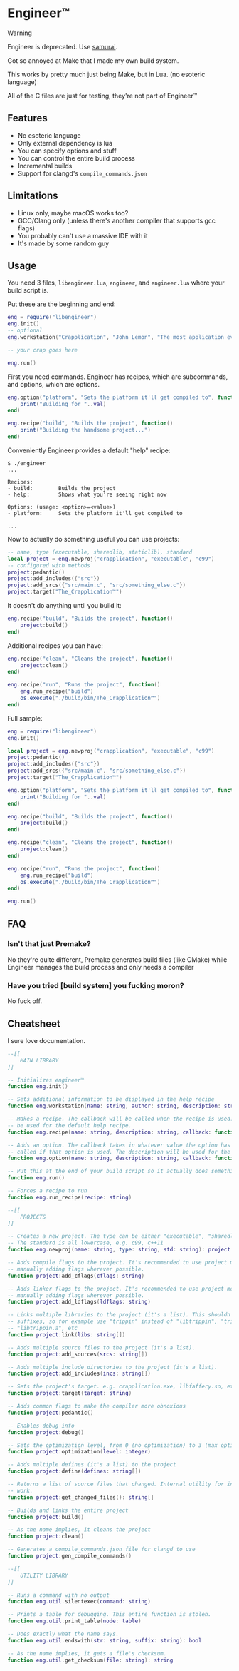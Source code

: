 # Engineer™

> [!WARNING]
> Engineer is deprecated. Use [samurai](../README.md).

Got so annoyed at Make that I made my own build system.

This works by pretty much just being Make, but in Lua. (no esoteric language)

All of the C files are just for testing, they're not part of Engineer™

## Features

- No esoteric language
- Only external dependency is lua
- You can specify options and stuff
- You can control the entire build process
- Incremental builds
- Support for clangd's `compile_commands.json`

## Limitations

- Linux only, maybe macOS works too?
- GCC/Clang only (unless there's another compiler that supports gcc flags)
- You probably can't use a massive IDE with it
- It's made by some random guy

## Usage

You need 3 files, `libengineer.lua`, `engineer`, and `engineer.lua` where your build script is.

Put these are the beginning and end:

```lua
eng = require("libengineer")
eng.init()
-- optional
eng.workstation("Crapplication", "John Lemon", "The most application ever.")

-- your crap goes here

eng.run()
```

First you need commands. Engineer has recipes, which are subcommands, and options, which are options.

```lua
eng.option("platform", "Sets the platform it'll get compiled to", function(val)
    print("Building for "..val)
end)

eng.recipe("build", "Builds the project", function()
    print("Building the handsome project...")
end)
```

Conveniently Engineer provides a default "help" recipe:

```plaintext
$ ./engineer
...

Recipes:
- build:        Builds the project
- help:         Shows what you're seeing right now

Options: (usage: <option>=<value>)
- platform:     Sets the platform it'll get compiled to

...
```

Now to actually do something useful you can use projects:

```lua
-- name, type (executable, sharedlib, staticlib), standard
local project = eng.newproj("crapplication", "executable", "c99")
-- configured with methods
project:pedantic()
project:add_includes({"src"})
project:add_srcs({"src/main.c", "src/something_else.c"})
project:target("The_Crapplication™")
```

It doesn't do anything until you build it:

```lua
eng.recipe("build", "Builds the project", function()
    project:build()
end)
```

Additional recipes you can have:

```lua
eng.recipe("clean", "Cleans the project", function()
    project:clean()
end)

eng.recipe("run", "Runs the project", function()
    eng.run_recipe("build")
    os.execute("./build/bin/The_Crapplication™")
end)
```

Full sample:

```lua
eng = require("libengineer")
eng.init()

local project = eng.newproj("crapplication", "executable", "c99")
project:pedantic()
project:add_includes({"src"})
project:add_srcs({"src/main.c", "src/something_else.c"})
project:target("The_Crapplication™")

eng.option("platform", "Sets the platform it'll get compiled to", function(val)
    print("Building for "..val)
end)

eng.recipe("build", "Builds the project", function()
    project:build()
end)

eng.recipe("clean", "Cleans the project", function()
    project:clean()
end)

eng.recipe("run", "Runs the project", function()
    eng.run_recipe("build")
    os.execute("./build/bin/The_Crapplication™")
end)

eng.run()
```

## FAQ

### Isn't that just Premake?

No they're quite different, Premake generates build files (like CMake) while Engineer manages the build process
and only needs a compiler

### Have you tried \[build system] you fucking moron?

No fuck off.

## Cheatsheet

I sure love documentation.

```lua
--[[
    MAIN LIBRARY
]]

-- Initializes engineer™
function eng.init()

-- Sets additional information to be displayed in the help recipe
function eng.workstation(name: string, author: string, description: string)

-- Makes a recipe. The callback will be called when the recipe is used. The description will
-- be used for the default help recipe.
function eng.recipe(name: string, description: string, callback: function)

-- Adds an option. The callback takes in whatever value the option has (string), and is only
-- called if that option is used. The description will be used for the default help recipe.
function eng.option(name: string, description: string, callback: function)

-- Put this at the end of your build script so it actually does something
function eng.run()

-- Forces a recipe to run
function eng.run_recipe(recipe: string)

--[[
    PROJECTS
]]

-- Creates a new project. The type can be either "executable", "sharedlib", or "staticlib".
-- The standard is all lowercase, e.g. c99, c++11
function eng.newproj(name: string, type: string, std: string): project

-- Adds compile flags to the project. It's recommended to use project methods instead of
-- manually adding flags wherever possible.
function project:add_cflags(cflags: string)

-- Adds linker flags to the project. It's recommended to use project methods instead of
-- manually adding flags wherever possible.
function project:add_ldflags(ldflags: string)

-- Links multiple libraries to the project (it's a list). This shouldn't have any prefixes/
-- suffixes, so for example use "trippin" instead of "libtrippin", "trippin.dll",
-- "libtrippin.a", etc
function project:link(libs: string[])

-- Adds multiple source files to the project (it's a list).
function project:add_sources(srcs: string[])

-- Adds multiple include directories to the project (it's a list).
function project:add_includes(incs: string[])

-- Sets the project's target. e.g. crapplication.exe, libfaffery.so, etc
function project:target(target: string)

-- Adds common flags to make the compiler more obnoxious
function project:pedantic()

-- Enables debug info
function project:debug()

-- Sets the optimization level, from 0 (no optimization) to 3 (max optimization)
function project:optimization(level: integer)

-- Adds multiple defines (it's a list) to the project
function project:define(defines: string[])

-- Returns a list of source files that changed. Internal utility for incremental builds to
-- work.
function project:get_changed_files(): string[]

-- Builds and links the entire project
function project:build()

-- As the name implies, it cleans the project
function project:clean()

-- Generates a compile_commands.json file for clangd to use
function project:gen_compile_commands()

--[[
    UTILITY LIBRARY
]]

-- Runs a command with no output
function eng.util.silentexec(command: string)

-- Prints a table for debugging. This entire function is stolen.
function eng.util.print_table(node: table)

-- Does exactly what the name says.
function eng.util.endswith(str: string, suffix: string): bool

-- As the name implies, it gets a file's checksum.
function eng.util.get_checksum(file: string): string
```
